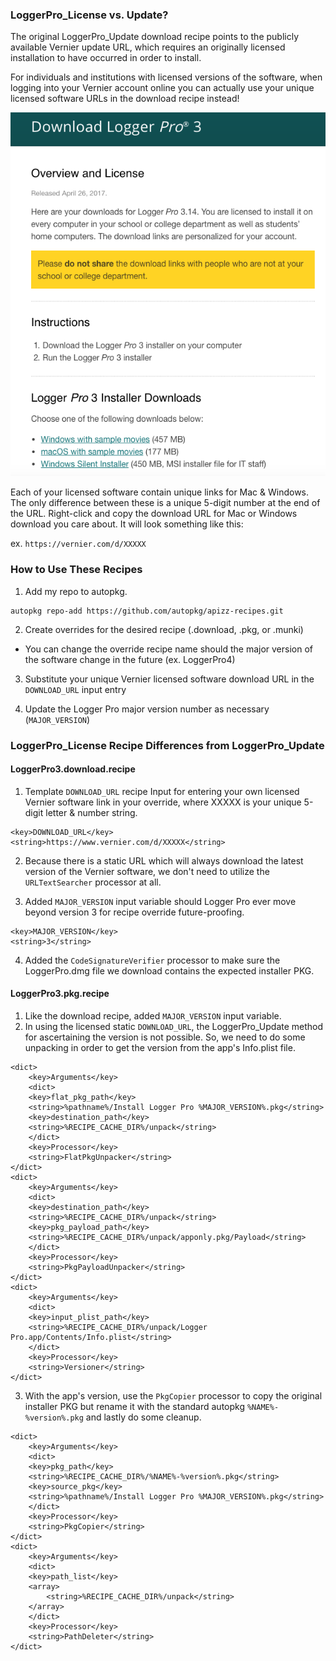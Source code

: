 ### LoggerPro_License vs. Update?

The original LoggerPro_Update download recipe points to the publicly available Vernier update URL, which requires an originally licensed installation to have occurred in order to install.

For individuals and institutions with licensed versions of the software, when logging into your Vernier account online you can actually use your unique licensed software URLs in the download recipe instead!

![screenshot](https://github.com/apizz/prochat-recipes/blob/master/LoggerPro_License/LoggerPro_License_Page.png)

Each of your licensed software contain unique links for Mac & Windows.  The only difference between these is a unique 5-digit number at the end of the URL. Right-click and copy the download URL for Mac or Windows download you care about. It will look something like this:

ex. `https://vernier.com/d/XXXXX`

### How to Use These Recipes

1. Add my repo to autopkg.
```
autopkg repo-add https://github.com/autopkg/apizz-recipes.git
```

2. Create overrides for the desired recipe (.download, .pkg, or .munki)
- You can change the override recipe name should the major version of the software change in the future (ex. LoggerPro4)

3. Substitute your unique Vernier licensed software download URL in the `DOWNLOAD_URL` input entry

4. Update the Logger Pro major version number as necessary (`MAJOR_VERSION`)

### LoggerPro_License Recipe Differences from LoggerPro_Update

#### LoggerPro3.download.recipe

1. Template `DOWNLOAD_URL` recipe Input for entering your own licensed Vernier software link in your override, where XXXXX is your unique 5-digit letter & number string.
```
<key>DOWNLOAD_URL</key>
<string>https://www.vernier.com/d/XXXXX</string>
```
2. Because there is a static URL which will always download the latest version of the Vernier software, we don't need to utilize the `URLTextSearcher` processor at all.

3. Added `MAJOR_VERSION` input variable should Logger Pro ever move beyond version 3 for recipe override future-proofing.
```
<key>MAJOR_VERSION</key>
<string>3</string>
```
4. Added the `CodeSignatureVerifier` processor to make sure the LoggerPro.dmg file we download contains the expected installer PKG.

#### LoggerPro3.pkg.recipe

1. Like the download recipe, added `MAJOR_VERSION` input variable.
2. In using the licensed static `DOWNLOAD_URL`, the LoggerPro_Update method for ascertaining the version is not possible. So, we need to do some unpacking in order to get the version from the app's Info.plist file.
```
<dict>
    <key>Arguments</key>
    <dict>
	<key>flat_pkg_path</key>
	<string>%pathname%/Install Logger Pro %MAJOR_VERSION%.pkg</string>
	<key>destination_path</key>
	<string>%RECIPE_CACHE_DIR%/unpack</string>
    </dict>
    <key>Processor</key>
    <string>FlatPkgUnpacker</string>
</dict>
<dict>
    <key>Arguments</key>
    <dict>
	<key>destination_path</key>
	<string>%RECIPE_CACHE_DIR%/unpack</string>
	<key>pkg_payload_path</key>
	<string>%RECIPE_CACHE_DIR%/unpack/apponly.pkg/Payload</string>
    </dict>
    <key>Processor</key>
    <string>PkgPayloadUnpacker</string>
</dict>
<dict>
    <key>Arguments</key>
    <dict>
	<key>input_plist_path</key>
	<string>%RECIPE_CACHE_DIR%/unpack/Logger Pro.app/Contents/Info.plist</string>
    </dict>
    <key>Processor</key>
    <string>Versioner</string>
</dict>
```
3. With the app's version, use the `PkgCopier` processor to copy the original installer PKG but rename it with the standard autopkg `%NAME%-%version%.pkg` and lastly do some cleanup.
```
<dict>
    <key>Arguments</key>
    <dict>
	<key>pkg_path</key>
	<string>%RECIPE_CACHE_DIR%/%NAME%-%version%.pkg</string>
	<key>source_pkg</key>
	<string>%pathname%/Install Logger Pro %MAJOR_VERSION%.pkg</string>
    </dict>
    <key>Processor</key>
    <string>PkgCopier</string>
</dict>
<dict>
    <key>Arguments</key>
    <dict>
	<key>path_list</key>
	<array>
	    <string>%RECIPE_CACHE_DIR%/unpack</string>
	</array>
    </dict>
    <key>Processor</key>
    <string>PathDeleter</string>
</dict> 
```

